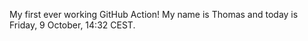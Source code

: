 My first ever working GitHub Action!
My name is Thomas and today is Friday, 9 October, 14:32 CEST. 
